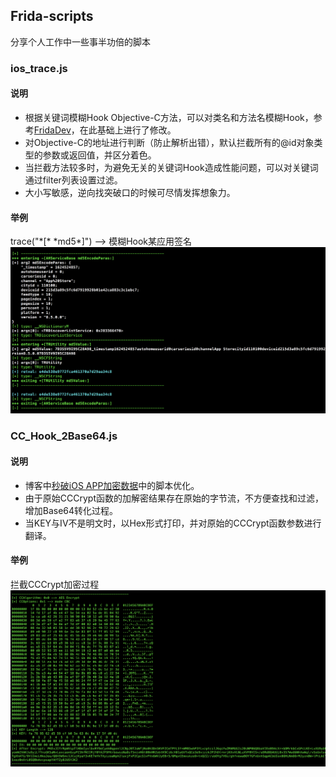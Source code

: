 ## Frida-scripts
分享个人工作中一些事半功倍的脚本
### ios_trace.js
#### 说明
* 根据关键词模糊Hook Objective-C方法，可以对类名和方法名模糊Hook，参考[FridaDev](https://github.com/houugen/FridaDev)，在此基础上进行了修改。
* 对Objective-C的地址进行判断（防止解析出错），默认拦截所有的@id对象类型的参数或返回值，并区分着色。
* 当拦截方法较多时，为避免无关的关键词Hook造成性能问题，可以对关键词通过filter列表设置过滤。
* 大小写敏感，逆向找突破口的时候可尽情发挥想象力。
#### 举例
trace("\*[\* \*md5\*]") --> 模糊Hook某应用签名
![](./Images/trace_md5.png)

### CC_Hook_2Base64.js
#### 说明
* 博客中[秒破iOS APP加密数据](https://la0s.github.io/2018/12/07/iOS_Crypto/)中的脚本优化。  
* 由于原始CCCrypt函数的加解密结果存在原始的字节流，不方便查找和过滤，增加Base64转化过程。
* 当KEY与IV不是明文时，以Hex形式打印，并对原始的CCCrypt函数参数进行翻译。
#### 举例
拦截CCCrypt加密过程
![](./Images/CC_Hook_2Base64.png)
